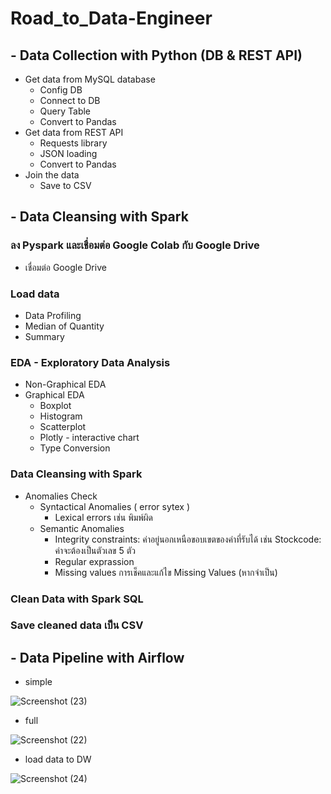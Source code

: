 # Road_to_Data-Engineer
## - Data Collection with Python (DB & REST API)

- Get data from MySQL database
   * Config DB 
   * Connect to DB
   * Query Table
   * Convert to Pandas
- Get data from REST API
   * Requests library
   * JSON loading
   * Convert to Pandas
- Join the data
   * Save to CSV

## - Data Cleansing with Spark
###  ลง Pyspark และเชื่อมต่อ Google Colab กับ Google Drive
* เชื่อมต่อ Google Drive
### Load data
* Data Profiling
* Median of Quantity
* Summary
### EDA - Exploratory Data Analysis
* Non-Graphical EDA
* Graphical EDA
  * Boxplot
  * Histogram
  * Scatterplot
  * Plotly - interactive chart
  * Type Conversion
### Data Cleansing with Spark
* Anomalies Check
  * Syntactical Anomalies ( error sytex )
    * Lexical errors เช่น พิมพ์ผิด
  * Semantic Anomalies
    * Integrity constraints: ค่าอยู่นอกเหนือขอบเขตของค่าที่รับได้ เช่น Stockcode: ค่าจะต้องเป็นตัวเลข 5 ตัว
    * Regular exprassion
    * Missing values การเช็คและแก้ไข Missing Values (หากจำเป็น)
### Clean Data with Spark SQL
### Save cleaned data เป็น CSV


## - Data Pipeline with Airflow

* simple

![Screenshot (23)](https://user-images.githubusercontent.com/83392682/119871823-0c056800-bf4d-11eb-9fa1-ce9eb759f50f.png)

* full

![Screenshot (22)](https://user-images.githubusercontent.com/83392682/119871871-14f63980-bf4d-11eb-8597-758be42f5ff3.png)

* load data to DW

![Screenshot (24)](https://user-images.githubusercontent.com/83392682/119973254-6fd77180-bfdd-11eb-8026-aad8969c3ca9.png)
